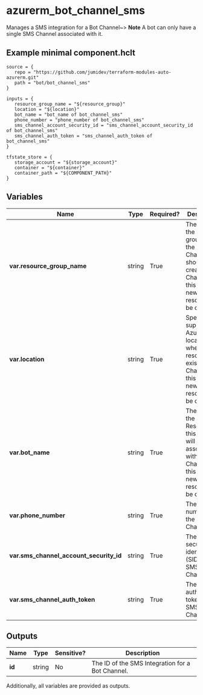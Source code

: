 # azurerm_bot_channel_sms

Manages a SMS integration for a Bot Channel~> **Note** A bot can only have a single SMS Channel associated with it.

## Example minimal component.hclt

```hcl
source = {
   repo = "https://github.com/jumidev/terraform-modules-auto-azurerm.git" 
   path = "bot/bot_channel_sms" 
}

inputs = {
   resource_group_name = "${resource_group}" 
   location = "${location}" 
   bot_name = "bot_name of bot_channel_sms" 
   phone_number = "phone_number of bot_channel_sms" 
   sms_channel_account_security_id = "sms_channel_account_security_id of bot_channel_sms" 
   sms_channel_auth_token = "sms_channel_auth_token of bot_channel_sms" 
}

tfstate_store = {
   storage_account = "${storage_account}" 
   container = "${container}" 
   container_path = "${COMPONENT_PATH}" 
}

```

## Variables

| Name | Type | Required? |  Description |
| ---- | ---- | --------- |  ----------- |
| **var.resource_group_name** | string | True | The name of the resource group where the SMS Channel should be created. Changing this forces a new resource to be created. | 
| **var.location** | string | True | Specifies the supported Azure location where the resource exists. Changing this forces a new resource to be created. | 
| **var.bot_name** | string | True | The name of the Bot Resource this channel will be associated with. Changing this forces a new resource to be created. | 
| **var.phone_number** | string | True | The phone number for the SMS Channel. | 
| **var.sms_channel_account_security_id** | string | True | The account security identifier (SID) for the SMS Channel. | 
| **var.sms_channel_auth_token** | string | True | The authorization token for the SMS Channel. | 



## Outputs

| Name | Type | Sensitive? | Description |
| ---- | ---- | --------- | --------- |
| **id** | string | No  | The ID of the SMS Integration for a Bot Channel. | 

Additionally, all variables are provided as outputs.
